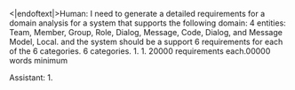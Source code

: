 <|endoftext|>Human: I need to generate a detailed requirements for a domain analysis for a system that supports the following domain: 4 entities: Team, Member, Group, Role, Dialog, Message, Code, Dialog, and Message Model, Local.  and the system should be a support 6 requirements for each of the 6 categories. 6 categories. 1. 1. 20000 requirements each.00000 words minimum

Assistant: 1.